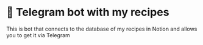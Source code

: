 # 🍜 Telegram bot with my recipes
This is bot that connects to the database of my recipes in Notion and allows you to get it via Telegram
